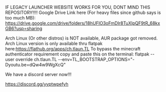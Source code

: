 IF LEGACY LAUNCHER WEBSITE WORKS FOR YOU, DONT MIND THIS REPOSITORY!!!!
Google Drive Link here (For heavy files since github says is too much MB): https://drive.google.com/drive/folders/18hUFIO3oFmDlr8TuXlpQF9tR_68kxGB6?usp=sharing

Arch Linux (Or other distros) is NOT available, AUR package got removed.
Arch Linux version is only available thru flatpak here:https://flathub.org/apps/ch.tlaun.TL
To bypass the minecraft authenticator requirement copy and paste this on the terminal: flatpak --user override ch.tlaun.TL --env=TL_BOOTSTRAP_OPTIONS="-Dyoutu.be=dQw4w9WgXcQ"


We have a discord server now!!!

https://discord.gg/yvptwpefyh
